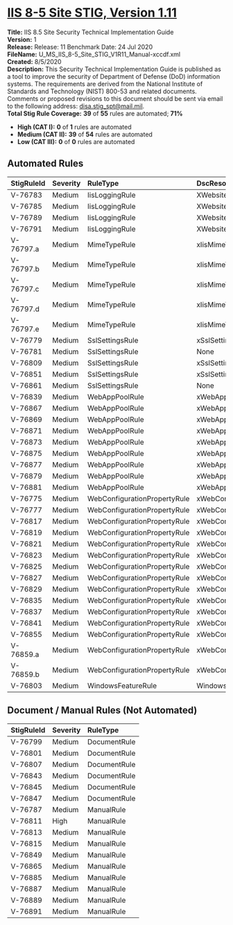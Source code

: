# [IIS 8-5 Site STIG, Version 1.11](https://github.com/Microsoft/PowerStig/wiki/IISSite-8.5-1.11)

**Title:** IIS 8.5 Site Security Technical Implementation Guide  
**Version:** 1  
**Release:** Release: 11 Benchmark Date: 24 Jul 2020  
**FileName:** U_MS_IIS_8-5_Site_STIG_V1R11_Manual-xccdf.xml  
**Created:** 8/5/2020  
**Description:** This Security Technical Implementation Guide is published as a tool to improve the security of Department of Defense (DoD) information systems. The requirements are derived from the National Institute of Standards and Technology (NIST) 800-53 and related documents. Comments or proposed revisions to this document should be sent via email to the following address: disa.stig_spt@mail.mil.  
**Total Stig Rule Coverage:** **39** of **55** rules are automated; **71%**

* **High (CAT I):** **0** of **1** rules are automated
* **Medium (CAT II):** **39** of **54** rules are automated
* **Low (CAT III):** **0** of **0** rules are automated

## Automated Rules

| StigRuleId | Severity | RuleType | DscResource | DuplicateOf |
| :---- | :---- | :---- | :---- | :---- |
| V-76783 | Medium | IisLoggingRule | XWebsite |  |
| V-76785 | Medium | IisLoggingRule | XWebsite |  |
| V-76789 | Medium | IisLoggingRule | XWebsite |  |
| V-76791 | Medium | IisLoggingRule | XWebsite |  |
| V-76797.a | Medium | MimeTypeRule | xIisMimeTypeMapping |  |
| V-76797.b | Medium | MimeTypeRule | xIisMimeTypeMapping |  |
| V-76797.c | Medium | MimeTypeRule | xIisMimeTypeMapping |  |
| V-76797.d | Medium | MimeTypeRule | xIisMimeTypeMapping |  |
| V-76797.e | Medium | MimeTypeRule | xIisMimeTypeMapping |  |
| V-76779 | Medium | SslSettingsRule | xSslSettings |  |
| V-76781 | Medium | SslSettingsRule | None | V-76779 |
| V-76809 | Medium | SslSettingsRule | xSslSettings |  |
| V-76851 | Medium | SslSettingsRule | xSslSettings |  |
| V-76861 | Medium | SslSettingsRule | None | V-76851 |
| V-76839 | Medium | WebAppPoolRule | xWebAppPool |  |
| V-76867 | Medium | WebAppPoolRule | xWebAppPool |  |
| V-76869 | Medium | WebAppPoolRule | xWebAppPool |  |
| V-76871 | Medium | WebAppPoolRule | xWebAppPool |  |
| V-76873 | Medium | WebAppPoolRule | xWebAppPool |  |
| V-76875 | Medium | WebAppPoolRule | xWebAppPool |  |
| V-76877 | Medium | WebAppPoolRule | xWebAppPool |  |
| V-76879 | Medium | WebAppPoolRule | xWebAppPool |  |
| V-76881 | Medium | WebAppPoolRule | xWebAppPool |  |
| V-76775 | Medium | WebConfigurationPropertyRule | xWebConfigKeyValue |  |
| V-76777 | Medium | WebConfigurationPropertyRule | xWebConfigKeyValue |  |
| V-76817 | Medium | WebConfigurationPropertyRule | xWebConfigKeyValue |  |
| V-76819 | Medium | WebConfigurationPropertyRule | xWebConfigKeyValue |  |
| V-76821 | Medium | WebConfigurationPropertyRule | xWebConfigKeyValue |  |
| V-76823 | Medium | WebConfigurationPropertyRule | xWebConfigKeyValue |  |
| V-76825 | Medium | WebConfigurationPropertyRule | xWebConfigKeyValue |  |
| V-76827 | Medium | WebConfigurationPropertyRule | xWebConfigKeyValue |  |
| V-76829 | Medium | WebConfigurationPropertyRule | xWebConfigKeyValue |  |
| V-76835 | Medium | WebConfigurationPropertyRule | xWebConfigKeyValue |  |
| V-76837 | Medium | WebConfigurationPropertyRule | xWebConfigKeyValue |  |
| V-76841 | Medium | WebConfigurationPropertyRule | xWebConfigKeyValue |  |
| V-76855 | Medium | WebConfigurationPropertyRule | xWebConfigKeyValue |  |
| V-76859.a | Medium | WebConfigurationPropertyRule | xWebConfigKeyValue |  |
| V-76859.b | Medium | WebConfigurationPropertyRule | xWebConfigKeyValue |  |
| V-76803 | Medium | WindowsFeatureRule | WindowsFeature |  |

## Document / Manual Rules (Not Automated)

| StigRuleId | Severity | RuleType |
| :---- | :---- | :---- |
| V-76799 | Medium | DocumentRule |
| V-76801 | Medium | DocumentRule |
| V-76807 | Medium | DocumentRule |
| V-76843 | Medium | DocumentRule |
| V-76845 | Medium | DocumentRule |
| V-76847 | Medium | DocumentRule |
| V-76787 | Medium | ManualRule |
| V-76811 | High | ManualRule |
| V-76813 | Medium | ManualRule |
| V-76815 | Medium | ManualRule |
| V-76849 | Medium | ManualRule |
| V-76865 | Medium | ManualRule |
| V-76885 | Medium | ManualRule |
| V-76887 | Medium | ManualRule |
| V-76889 | Medium | ManualRule |
| V-76891 | Medium | ManualRule |
